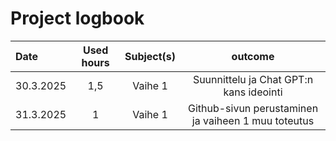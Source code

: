 # Project logbook

| Date  | Used hours | Subject(s) |  outcome |
| :---  |     :---:      |     :---:      |     :---:      |
| 30.3.2025 | 1,5 | Vaihe 1  | Suunnittelu ja Chat GPT:n kans ideointi |
| 31.3.2025 | 1 | Vaihe 1 | Github-sivun perustaminen ja vaiheen 1 muu toteutus |

